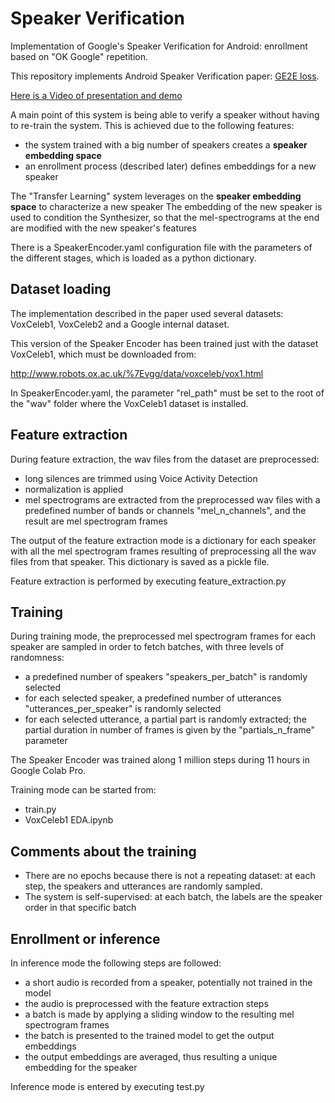 # Speaker Verification
Implementation of Google's Speaker Verification for Android: enrollment based on "OK Google" repetition. 

This repository implements Android Speaker Verification paper: [GE2E loss](https://arxiv.org/abs/1710.10467).

[Here is a Video of presentation and demo](https://www.youtube.com/watch?v=sSPnZogKkd8)

A main point of this system is being able to verify a speaker without having to re-train the system. This is achieved due to the following features:
- the system trained with a big number of speakers creates a **speaker embedding space**
- an enrollment process (described later) defines embeddings for a new speaker

The "Transfer Learning" system leverages on the **speaker embedding space** to characterize a new speaker
The embedding of the new speaker is used to condition the Synthesizer, so that the mel-spectrograms at the end are modified with the new speaker's features

There is a SpeakerEncoder.yaml configuration file with the parameters of the different stages, which is loaded as a python dictionary.

## Dataset loading

The implementation described in the paper used several datasets: VoxCeleb1, VoxCeleb2 and a Google internal dataset.

This version of the Speaker Encoder has been trained just with the dataset VoxCeleb1, which must be downloaded from:

http://www.robots.ox.ac.uk/%7Evgg/data/voxceleb/vox1.html

In SpeakerEncoder.yaml, the parameter "rel_path" must be set to the root of the "wav" folder where the VoxCeleb1 dataset is installed.

## Feature extraction
During feature extraction, the wav files from the dataset are preprocessed:
* long silences are trimmed using Voice Activity Detection
* normalization is applied
* mel spectrograms are extracted from the preprocessed wav files with a predefined number of bands or channels "mel_n_channels", and the result are mel spectrogram frames

The output of the feature extraction mode is a dictionary for each speaker with all the mel spectrogram frames resulting of preprocessing all the wav files from that speaker. This dictionary is saved as a pickle file.

Feature extraction is performed by executing feature_extraction.py

## Training
During training mode, the preprocessed mel spectrogram frames for each speaker are sampled in order to fetch batches, with three levels of randomness:
* a predefined number of speakers "speakers_per_batch" is randomly selected
* for each selected speaker, a predefined number of utterances "utterances_per_speaker" is randomly selected
* for each selected utterance, a partial part is randomly extracted; the partial duration in number of frames is given by the "partials_n_frame" parameter

The Speaker Encoder was trained along 1 million steps during 11 hours in Google Colab Pro.

Training mode can be started from:
* train.py
* VoxCeleb1 EDA.ipynb

## Comments about the training
- There are no epochs because there is not a repeating dataset: at each step, the speakers and utterances are randomly sampled.
- The system is self-supervised: at each batch, the labels are the speaker order in that specific batch

## Enrollment or inference
In inference mode the following steps are followed:
* a short audio is recorded from a speaker, potentially not trained in the model
* the audio is preprocessed with the feature extraction steps
* a batch is made by applying a sliding window to the resulting mel spectrogram frames
* the batch is presented to the trained model to get the output embeddings
* the output embeddings are averaged, thus resulting a unique embedding for the speaker

Inference mode is entered by executing test.py

